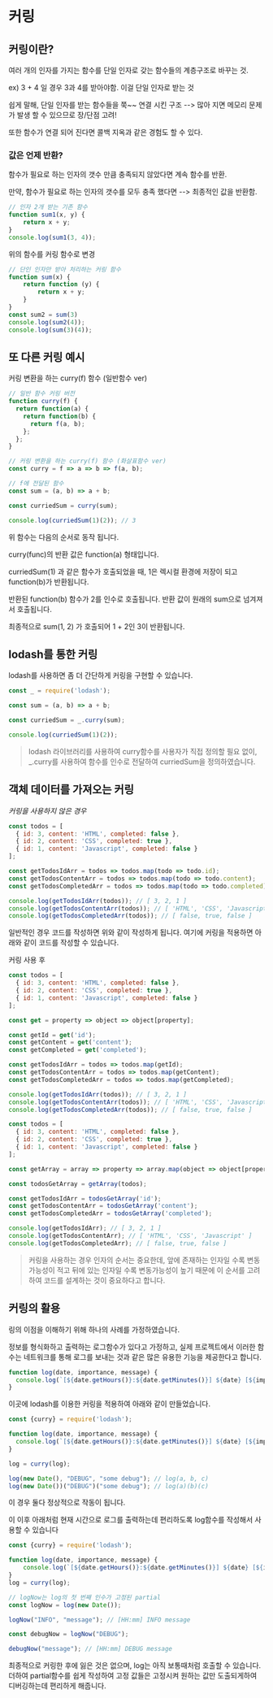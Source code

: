 # 커링

## 커링이란?
여러 개의 인자를 가지는 함수를 단일 인자로 갖는 함수들의 계층구조로 바꾸는 것.

ex) 3 + 4 일 경우 3과 4를 받아야함. 이걸 단일 인자로 받는 것

쉽게 말해, 단일 인자를 받는 함수들을 쭉~~ 연결 시킨 구조 --> 많아 지면 메모리 문제가 발생 할 수 있으므로 장/단점 고려!

또한 함수가 연결 되어 진다면 콜백 지옥과 같은 경험도 할 수 있다.

### 값은 언제 반환?
함수가 필요로 하는 인자의 갯수 만큼 충족되지 않았다면 계속 함수를 반환.

만약, 함수가 필요로 하는 인자의 갯수를 모두 충족 했다면 --> 최종적인 값을 반환함.

```javascript
// 인자 2개 받는 기존 함수 
function sum1(x, y) {
    return x + y;
}
console.log(sum1(3, 4));
```

위의 함수를 커링 함수로 변경

```javascript
// 단인 인자만 받아 처리하는 커링 함수
function sum(x) {
    return function (y) {
        return x + y;
    }
}
const sum2 = sum(3)
console.log(sum2(4));
console.log(sum(3)(4));
```

## 또 다른 커링 예시

커링 변환을 하는 curry(f) 함수 (일반함수 ver)
```javascript
// 일반 함수 커링 버전
function curry(f) {
  return function(a) {
    return function(b) {
      return f(a, b);
    };
  };
}

// 커링 변환을 하는 curry(f) 함수 (화살표함수 ver)
const curry = f => a => b => f(a, b);

// f에 전달된 함수
const sum = (a, b) => a + b;

const curriedSum = curry(sum);

console.log(curriedSum(1)(2)); // 3
```

위 함수는 다음의 순서로 동작 됩니다.

curry(func)의 반환 값은 function(a) 형태입니다.

curriedSum(1) 과 같은 함수가 호출되었을 때, 1은 렉시컬 환경에 저장이 되고 function(b)가 반환됩니다.

반환된 function(b) 함수가 2를 인수로 호출됩니다. 반환 값이 원래의 sum으로 넘겨져서 호출됩니다.

최종적으로 sum(1, 2) 가 호출되어 1 + 2인 3이 반환됩니다.


## lodash를 통한 커링
lodash를 사용하면 좀 더 간단하게 커링을 구현할 수 있습니다.
```javascript
const _ = require('lodash');

const sum = (a, b) => a + b;

const curriedSum = _.curry(sum);

console.log(curriedSum(1)(2));
```
> lodash 라이브러리를 사용하여 curry함수를 사용자가 직접 정의할 필요 없이, _.curry를 사용하여 함수를 인수로 전달하여 curriedSum을 정의하였습니다.

## 객체 데이터를 가져오는 커링

*커링을 사용하지 않은 경우*
``` javascript
const todos = [
  { id: 3, content: 'HTML', completed: false },
  { id: 2, content: 'CSS', completed: true },
  { id: 1, content: 'Javascript', completed: false }
];

const getTodosIdArr = todos => todos.map(todo => todo.id);
const getTodosContentArr = todos => todos.map(todo => todo.content);
const getTodosCompletedArr = todos => todos.map(todo => todo.completed);

console.log(getTodosIdArr(todos)); // [ 3, 2, 1 ]
console.log(getTodosContentArr(todos)); // [ 'HTML', 'CSS', 'Javascript' ]
console.log(getTodosCompletedArr(todos)); // [ false, true, false ]
``` 

일반적인 경우 코드를 작성하면 위와 같이 작성하게 됩니다. 여기에 커링을 적용하면 아래와 같이 코드를 작성할 수 있습니다.

커링 사용 후

``` javascript
const todos = [
  { id: 3, content: 'HTML', completed: false },
  { id: 2, content: 'CSS', completed: true },
  { id: 1, content: 'Javascript', completed: false }
];

const get = property => object => object[property];

const getId = get('id');
const getContent = get('content');
const getCompleted = get('completed');

const getTodosIdArr = todos => todos.map(getId);
const getTodosContentArr = todos => todos.map(getContent);
const getTodosCompletedArr = todos => todos.map(getCompleted);

console.log(getTodosIdArr(todos)); // [ 3, 2, 1 ]
console.log(getTodosContentArr(todos)); // [ 'HTML', 'CSS', 'Javascript' ]
console.log(getTodosCompletedArr(todos)); // [ false, true, false ]
``` 

``` javascript
const todos = [
  { id: 3, content: 'HTML', completed: false },
  { id: 2, content: 'CSS', completed: true },
  { id: 1, content: 'Javascript', completed: false }
];

const getArray = array => property => array.map(object => object[property]);

const todosGetArray = getArray(todos);

const getTodosIdArr = todosGetArray('id');
const getTodosContentArr = todosGetArray('content');
const getTodosCompletedArr = todosGetArray('completed');

console.log(getTodosIdArr); // [ 3, 2, 1 ]
console.log(getTodosContentArr); // [ 'HTML', 'CSS', 'Javascript' ]
console.log(getTodosCompletedArr); // [ false, true, false ]
``` 
> 커링을 사용하는 경우 인자의 순서는 중요한데, 앞에 존재하는 인자일 수록 변동가능성이 적고 뒤에 있는 인자일 수록 변동가능성이 높기 때문에 이 순서를 고려하여 코드를 설계하는 것이 중요하다고 합니다.

## 커링의 활용
링의 이점을 이해하기 위해 하나의 사례를 가정하였습니다.

정보를 형식화하고 출력하는 로그함수가 있다고 가정하고, 실제 프로젝트에서 이러한 함수는 네트워크를 통해 로그를 보내는 것과 같은 많은 유용한 기능을 제공한다고 합니다.

``` javascript
function log(date, importance, message) {
  console.log(`[${date.getHours()}:${date.getMinutes()}] ${date} [${importance}] ${message}`);
}
```
이곳에 lodash를 이용한 커링을 적용하여 아래와 같이 만들었습니다.

``` javascript
const {curry} = require('lodash');

function log(date, importance, message) {
  console.log(`[${date.getHours()}:${date.getMinutes()}] ${date} [${importance}] ${message}`);
}

log = curry(log);

log(new Date(), "DEBUG", "some debug"); // log(a, b, c)
log(new Date())("DEBUG")("some debug"); // log(a)(b)(c)
```
이 경우 둘다 정상적으로 작동이 됩니다.

이 이후 아래처럼 현재 시간으로 로그를 출력하는데 편리하도록 log함수를 작성해서 사용할 수 있습니다
``` javascript
const {curry} = require('lodash');

function log(date, importance, message) {
    console.log(`[${date.getHours()}:${date.getMinutes()}] ${date} [${importance}] ${message}`);
}
log = curry(log);

// logNow는 log의 첫 번째 인수가 고정된 partial
const logNow = log(new Date());

logNow("INFO", "message"); // [HH:mm] INFO message

const debugNow = logNow("DEBUG");

debugNow("message"); // [HH:mm] DEBUG message
```
최종적으로 커링한 후에 잃은 것은 없으며, log는 아직 보통때처럼 호출할 수 있습니다. 더하여 partial함수를 쉽게 작성하여 고정 값들은 고정시켜 원하는 값만 도출되게하여 디버깅하는데 편리하게 해줍니다.